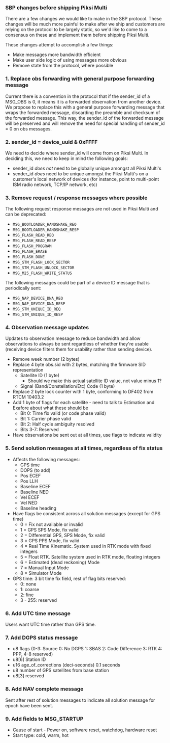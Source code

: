 ### SBP changes before shipping Piksi Multi

There are a few changes we would like to make in the SBP protocol. These changes
will be much more painful to make after we ship and customers are relying on
the protocol to be largely static, so we'd like to come to a consensus on
these and implement them before shipping Piksi Multi.

These changes attempt to accomplish a few things:
- Make messages more bandwidth efficient
- Make user side logic of using messages more obvious
- Remove state from the protocol, where possible

### 1. Replace obs forwarding with general purpose forwarding message

Current there is a convention in the protocol that if the sender_id of a
MSG_OBS is 0, it means it is a forwarded observation from another device. We
propose to replace this with a general purpose forwarding message that wraps
the forwarded message, discarding the preamble and checksum of the forwarded
message. This way, the sender_id of the forwarded message will be preserved and
will remove the need for special handling of sender_id = 0 on obs messages.

### 2. sender_id = device_uuid & 0xFFFF

We need to decide where sender_id will come from on Piksi Multi. In deciding
this, we need to keep in mind the following goals:
- sender_id *does not* need to be globally unique amongst all Piksi Multi's
- sender_id *does* need to be unique amongst the Piksi Multi's on a customer's
local network of devices (for instance, point to multi-point ISM radio network,
TCP/IP network, etc)

### 3. Remove request / response messages where possible

The following request response messages are not used in Piksi Multi and can be
deprecated:

- `MSG_BOOTLOADER_HANDSHAKE_REQ`
- `MSG_BOOTLOADER_HANDSHAKE_RESP`
- `MSG_FLASH_READ_REQ`
- `MSG_FLASH_READ_RESP`
- `MSG_FLASH_PROGRAM`
- `MSG_FLASH_ERASE`
- `MSG_FLASH_DONE`
- `MSG_STM_FLASH_LOCK_SECTOR`
- `MSG_STM_FLASH_UNLOCK_SECTOR`
- `MSG_M25_FLASH_WRITE_STATUS`

The following messages could be part of a device ID message that is
periodically sent:

- `MSG_NAP_DEVICE_DNA_REQ`
- `MSG_NAP_DEVICE_DNA_RESP`
- `MSG_STM_UNIQUE_ID_REQ`
- `MSG_STM_UNIQUE_ID_RESP`

### 4. Observation message updates

Updates to observation message to reduce bandwidth and allow observations to
always be sent regardless of whether they're usable (receiving device filters
them for usability rather than sending device).

- Remove week number (2 bytes)
- Replace 4 byte obs.sid with 2 bytes, matching the firmware SID representation
  - Satellite ID (1 byte)
    - Should we make this actual satellite ID value, not value minus 1?
  - Signal (Band/Constellation/Etc) Code (1 byte)
- Replace 2 byte lock counter with 1 byte, conforming to DF402 from RTCM 10403.2
- Add 1 byte of flags for each satellite - need to talk to Estimation and Exafore about what these should be
  - Bit 0: Time fix valid (or code phase valid)
  - Bit 1: Carrier phase valid
  - Bit 2: Half cycle ambiguity resolved
  - Bits 3-7: Reserved
- Have observations be sent out at all times, use flags to indicate validity

### 5. Send solution messages at all times, regardless of fix status

- Affects the following messages:
  - GPS time
  - DOPS (to add)
  - Pos ECEF
  - Pos LLH
  - Baseline ECEF
  - Baseline NED
  - Vel ECEF
  - Vel NED
  - Baseline heading 
- Have flags be consistent across all solution messages (except for GPS time)
  - 0 = Fix not available or invalid
  - 1 = GPS SPS Mode, fix valid
  - 2 = Differential GPS, SPS Mode, fix valid
  - 3 = GPS PPS Mode, fix valid
  - 4 = Real Time Kinematic. System used in RTK mode with fixed integers
  - 5 = Float RTK. Satellite system used in RTK mode, floating integers
  - 6 = Estimated (dead reckoning) Mode
  - 7 = Manual Input Mode
  - 8 = Simulator Mode 
- GPS time: 3 bit time fix field, rest of flag bits reserved:
  - 0: none
  - 1: coarse
  - 2: fine
  - 3 - 255: reserved

### 6. Add UTC time message

Users want UTC time rather than GPS time.

### 7. Add DGPS status message

- u8 flags  (0-3: Source 0: No DGPS 1: SBAS 2: Code Difference 3: RTK 4: PPP, 4-8 reserved)   
- u8[6] Station ID
- u16 age_of_corrections (deci-seconds)  0.1 seconds
- u8 number of GPS satellites from base station
- u8[3] reserved

### 8. Add NAV complete message

Sent after rest of solution messages to indicate all solution message for epoch
have been sent.

### 9. Add fields to MSG_STARTUP
- Cause of start - Power on, software reset, watchdog, hardware reset
- Start type: cold, warm, hot
